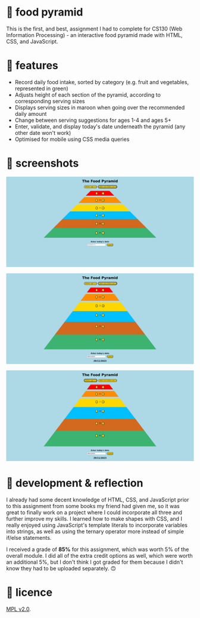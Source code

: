 # 🍎 food pyramid

This is the first, and best, assignment I had to complete for CS130 (Web Information Processing) -
an interactive food pyramid made with HTML, CSS, and JavaScript. 

# 🍛 features

- Record daily food intake, sorted by category (e.g. fruit and vegetables, represented in green)
- Adjusts height of each section of the pyramid, according to corresponding serving sizes
- Displays serving sizes in maroon when going over the recommended daily amount
- Change between serving suggestions for ages 1-4 and ages 5+
- Enter, validate, and display today's date underneath the pyramid (any other date won't work)
- Optimised for mobile using CSS media queries

# 📸 screenshots

![The default screen of the food pyramid app.](/screenshots/default.png)

![The pyramid's height has been changed according to the serving sizes.](/screenshots/servings.png)

![The serving suggestions are changed to those for ages 1-4.](/screenshots/ages1to4.png)

# 🤔 development & reflection

I already had some decent knowledge of HTML, CSS, and JavaScript prior to this assignment from some 
books my friend had given me, so it was great to finally work on a project where I could 
incorporate all three and further improve my skills. I learned how to make shapes with CSS, and I 
really enjoyed using JavaScript's template literals to incorporate variables into strings, as well 
as using the ternary operator more instead of simple if/else statements.

I received a grade of **85%** for this assignment, which was worth 5% of the overall module. I did 
all of the extra credit options as well, which were worth an additional 5%, but I don't think I got 
graded for them because I didn't know they had to be uploaded separately. 🙃

# 📄 licence

[MPL v2.0](https://www.mozilla.org/en-US/MPL/2.0/).
